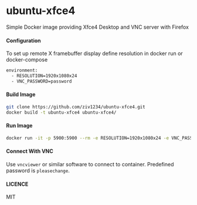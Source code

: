 # ubuntu-xfce4

Simple Docker image providing Xfce4 Desktop and VNC server with Firefox

#### Configuration

To set up remote X framebuffer display define resolution in docker run or docker-compose 

```sh
environment:
  - RESOLUTION=1920x1080x24
  - VNC_PASSWORD=password
```

#### Build Image

```sh
git clone https://github.com/ziv1234/ubuntu-xfce4.git
docker build -t ubuntu-xfce4 ubuntu-xfce4/
```

#### Run Image

```sh
docker run -it -p 5900:5900 --rm -e RESOLUTION=1920x1080x24 -e VNC_PASSWORD=password ubuntu-xfce4
```

#### Connect With VNC

Use `vncviewer` or similar software to connect to container. Predefined password is `pleasechange`.

#### LICENCE

MIT
